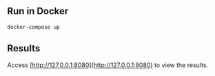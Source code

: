 ## Run in Docker
```bash
docker-compose up
```

## Results
Access [http://127.0.0.1:8080](http://127.0.0.1:8080) to view the results.
